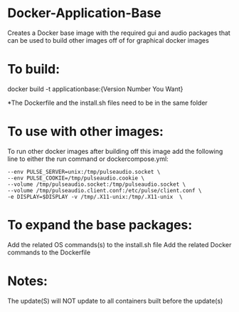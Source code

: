 # Docker-Application-Base
Creates a Docker base image with the required gui and audio packages that can be used to build other images off of for graphical docker images

# To build:
docker build -t applicationbase:{Version Number You Want}

*The Dockerfile and the install.sh files need to be in the same folder

# To use with other images:
To run other docker images after building off this image add the following line to either the run command or dockercompose.yml:

    --env PULSE_SERVER=unix:/tmp/pulseaudio.socket \
    --env PULSE_COOKIE=/tmp/pulseaudio.cookie \
    --volume /tmp/pulseaudio.socket:/tmp/pulseaudio.socket \
    --volume /tmp/pulseaudio.client.conf:/etc/pulse/client.conf \
    -e DISPLAY=$DISPLAY -v /tmp/.X11-unix:/tmp/.X11-unix  \

# To expand the base packages:
Add the related OS commands(s) to the install.sh file
Add the related Docker commands to the Dockerfile

# Notes:
The update(S) will NOT update to all containers built before the update(s)
